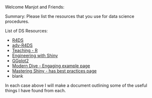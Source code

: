 Welcome Manjot and Friends: 

Summary: Please list the resources that you use for data science procedures.

List of DS Resources: 
 - [R4DS](https://r4ds.had.co.nz/)
 - [adv-R4DS](https://adv-r.hadley.nz/)
 - [Teaching - R](https://datascienceineducation.com/)
 - [Engineering with Shiny](https://engineering-shiny.org/)
 - [GGplot2](https://ggplot2-book.org/)
 - [Modern Dive - Engaging example page](https://moderndive.com/A-appendixA.html)
 - [Mastering Shiny - has best practices page](https://mastering-shiny.org/scaling-intro.html)
 - blank


In each case above I will make a document outlining some of the useful things I have found from each.
